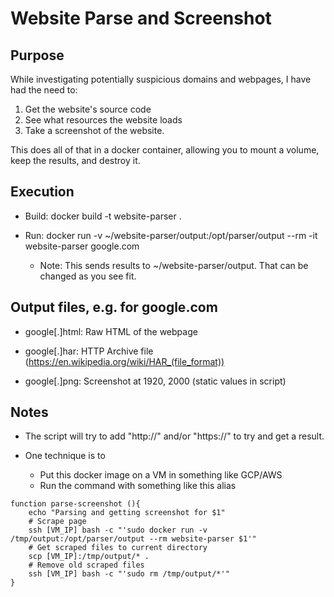 # Website Parse and Screenshot

## Purpose
While investigating potentially suspicious domains and webpages, I have had the need to:

1. Get the website's source code
2. See what resources the website loads
3. Take a screenshot of the website.

This does all of that in a docker container, allowing you to mount a volume, keep the results, and destroy it.

## Execution
- Build: docker build -t website-parser . 

- Run: docker run -v ~/website-parser/output:/opt/parser/output --rm -it website-parser google.com

    - Note: This sends results to ~/website-parser/output.  That can be changed as you see fit.

## Output files, e.g. for google.com

- google[.]html: Raw HTML of the webpage

- google[.]har: HTTP Archive file (https://en.wikipedia.org/wiki/HAR_(file_format))

- google[.]png: Screenshot at 1920, 2000 (static values in script)

## Notes
- The script will try to add "http://" and/or "https://" to try and get a result.

- One technique is to 
    - Put this docker image on a VM in something like GCP/AWS
    - Run the command with something like this alias 
```
function parse-screenshot (){
    echo "Parsing and getting screenshot for $1"
    # Scrape page
    ssh [VM_IP] bash -c "'sudo docker run -v /tmp/output:/opt/parser/output --rm website-parser $1'"
    # Get scraped files to current directory
    scp [VM_IP]:/tmp/output/* .
    # Remove old scraped files
    ssh [VM_IP] bash -c "'sudo rm /tmp/output/*'"
}
```